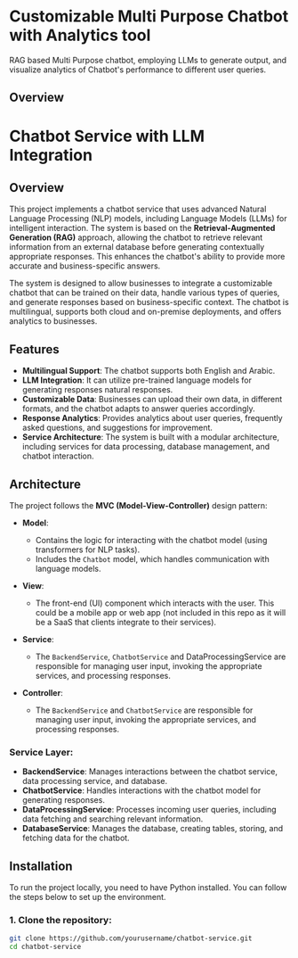 # Customizable Multi Purpose Chatbot with Analytics tool
RAG based Multi Purpose chatbot, employing LLMs to generate output, and visualize analytics of Chatbot's performance to different user queries.

## Overview

# Chatbot Service with LLM Integration

## Overview

This project implements a chatbot service that uses advanced Natural Language Processing (NLP) models, including Language Models (LLMs) for intelligent interaction. The system is based on the **Retrieval-Augmented Generation (RAG)** approach, allowing the chatbot to retrieve relevant information from an external database before generating contextually appropriate responses. This enhances the chatbot's ability to provide more accurate and business-specific answers.

The system is designed to allow businesses to integrate a customizable chatbot that can be trained on their data, handle various types of queries, and generate responses based on business-specific context. The chatbot is multilingual, supports both cloud and on-premise deployments, and offers analytics to businesses.


## Features

- **Multilingual Support**: The chatbot supports both English and Arabic.
- **LLM Integration**: It can utilize pre-trained language models for generating responses natural responses.
- **Customizable Data**: Businesses can upload their own data, in different formats, and the chatbot adapts to answer queries accordingly.
- **Response Analytics**: Provides analytics about user queries, frequently asked questions, and suggestions for improvement.
- **Service Architecture**: The system is built with a modular architecture, including services for data processing, database management, and chatbot interaction.

## Architecture

The project follows the **MVC (Model-View-Controller)** design pattern:

- **Model**: 
  - Contains the logic for interacting with the chatbot model (using transformers for NLP tasks).
  - Includes the `Chatbot` model, which handles communication with language models.
  
- **View**:
  - The front-end (UI) component which interacts with the user. This could be a mobile app or web app (not included in this repo as it will be a SaaS that clients integrate to their services).
  
- **Service**:
  - The `BackendService`, `ChatbotService` and DataProcessingService are responsible for managing user input, invoking the appropriate services, and processing responses.

- **Controller**:
  - The `BackendService` and `ChatbotService` are responsible for managing user input, invoking the appropriate services, and processing responses.
  
  
### Service Layer:

- **BackendService**: Manages interactions between the chatbot service, data processing service, and database.
- **ChatbotService**: Handles interactions with the chatbot model for generating responses.
- **DataProcessingService**: Processes incoming user queries, including data fetching and searching relevant information.
- **DatabaseService**: Manages the database, creating tables, storing, and fetching data for the chatbot.

## Installation

To run the project locally, you need to have Python installed. You can follow the steps below to set up the environment.

### 1. Clone the repository:

```bash
git clone https://github.com/yourusername/chatbot-service.git
cd chatbot-service

